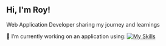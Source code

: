 ## Hi, I'm Roy!

 Web Application Developer sharing my journey and learnings <br/>

 🌱 I’m currently working on an application using:
 [![My Skills](https://skillicons.dev/icons?i=nextjs,react,typescript,flutter&perline=3)](https://skillicons.dev)
<!--
**Pap1sss/Pap1sss** is a ✨ _special_ ✨ repository because its `README.md` (this file) appears on your GitHub profile.

Here are some ideas to get you started:


-  ...
- 👯 I’m looking to collaborate on ...
- 🤔 I’m looking for help with ...
- 💬 Ask me about ...
- 📫 How to reach me: ...
- 😄 Pronouns: ...
- ⚡ Fun fact: ...
-->
